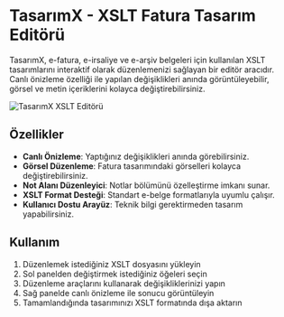 # TasarımX - XSLT Fatura Tasarım Editörü

TasarımX, e-fatura, e-irsaliye ve e-arşiv belgeleri için kullanılan XSLT tasarımlarını interaktif olarak düzenlemenizi sağlayan bir editör aracıdır. Canlı önizleme özelliği ile yapılan değişiklikleri anında görüntüleyebilir, görsel ve metin içeriklerini kolayca değiştirebilirsiniz.

![TasarımX XSLT Editörü](https://raw.githubusercontent.com/AaroYazilim/XSLTDuzenleyici/refs/heads/main/xslt-editor2.png)

## Özellikler

- **Canlı Önizleme**: Yaptığınız değişiklikleri anında görebilirsiniz.
- **Görsel Düzenleme**: Fatura tasarımındaki görselleri kolayca değiştirebilirsiniz.
- **Not Alanı Düzenleyici**: Notlar bölümünü özelleştirme imkanı sunar.
- **XSLT Format Desteği**: Standart e-belge formatlarıyla uyumlu çalışır.
- **Kullanıcı Dostu Arayüz**: Teknik bilgi gerektirmeden tasarım yapabilirsiniz.

## Kullanım

1. Düzenlemek istediğiniz XSLT dosyasını yükleyin
2. Sol panelden değiştirmek istediğiniz öğeleri seçin
3. Düzenleme araçlarını kullanarak değişikliklerinizi yapın
4. Sağ panelde canlı önizleme ile sonucu görüntüleyin
5. Tamamlandığında tasarımınızı XSLT formatında dışa aktarın
 
